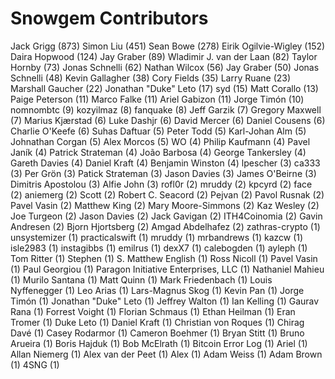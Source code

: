 # Snowgem Contributors

Jack Grigg (873)
Simon Liu (451)
Sean Bowe (278)
Eirik Ogilvie-Wigley (152)
Daira Hopwood (124)
Jay Graber (89)
Wladimir J. van der Laan (82)
Taylor Hornby (73)
Jonas Schnelli (62)
Nathan Wilcox (56)
Jay Graber (50)
Jonas Schnelli (48)
Kevin Gallagher (38)
Cory Fields (35)
Larry Ruane (23)
Marshall Gaucher (22)
Jonathan "Duke" Leto (17)
syd (15)
Matt Corallo (13)
Paige Peterson (11)
Marco Falke (11)
Ariel Gabizon (11)
Jorge Timón (10)
nomnombtc (9)
kozyilmaz (8)
fanquake (8)
Jeff Garzik (7)
Gregory Maxwell (7)
Marius Kjærstad (6)
Luke Dashjr (6)
David Mercer (6)
Daniel Cousens (6)
Charlie O'Keefe (6)
Suhas Daftuar (5)
Peter Todd (5)
Karl-Johan Alm (5)
Johnathan Corgan (5)
Alex Morcos (5)
WO (4)
Philip Kaufmann (4)
Pavel Janík (4)
Patrick Strateman (4)
João Barbosa (4)
George Tankersley (4)
Gareth Davies (4)
Daniel Kraft (4)
Benjamin Winston (4)
lpescher (3)
ca333 (3)
Per Grön (3)
Patick Strateman (3)
Jason Davies (3)
James O'Beirne (3)
Dimitris Apostolou (3)
Alfie John (3)
rofl0r (2)
mruddy (2)
kpcyrd (2)
face (2)
aniemerg (2)
Scott (2)
Robert C. Seacord (2)
Pejvan (2)
Pavol Rusnak (2)
Pavel Vasin (2)
Matthew King (2)
Mary Moore-Simmons (2)
Kaz Wesley (2)
Joe Turgeon (2)
Jason Davies (2)
Jack Gavigan (2)
ITH4Coinomia (2)
Gavin Andresen (2)
Bjorn Hjortsberg (2)
Amgad Abdelhafez (2)
zathras-crypto (1)
unsystemizer (1)
practicalswift (1)
mruddy (1)
mrbandrews (1)
kazcw (1)
isle2983 (1)
instagibbs (1)
emilrus (1)
dexX7 (1)
calebogden (1)
ayleph (1)
Tom Ritter (1)
Stephen (1)
S. Matthew English (1)
Ross Nicoll (1)
Pavel Vasin (1)
Paul Georgiou (1)
Paragon Initiative Enterprises, LLC (1)
Nathaniel Mahieu (1)
Murilo Santana (1)
Matt Quinn (1)
Mark Friedenbach (1)
Louis Nyffenegger (1)
Leo Arias (1)
Lars-Magnus Skog (1)
Kevin Pan (1)
Jorge Timón (1)
Jonathan "Duke" Leto (1)
Jeffrey Walton (1)
Ian Kelling (1)
Gaurav Rana (1)
Forrest Voight (1)
Florian Schmaus (1)
Ethan Heilman (1)
Eran Tromer (1)
Duke Leto (1)
Daniel Kraft (1)
Christian von Roques (1)
Chirag Davé (1)
Casey Rodarmor (1)
Cameron Boehmer (1)
Bryan Stitt (1)
Bruno Arueira (1)
Boris Hajduk (1)
Bob McElrath (1)
Bitcoin Error Log (1)
Ariel (1)
Allan Niemerg (1)
Alex van der Peet (1)
Alex (1)
Adam Weiss (1)
Adam Brown (1)
4SNG (1)
